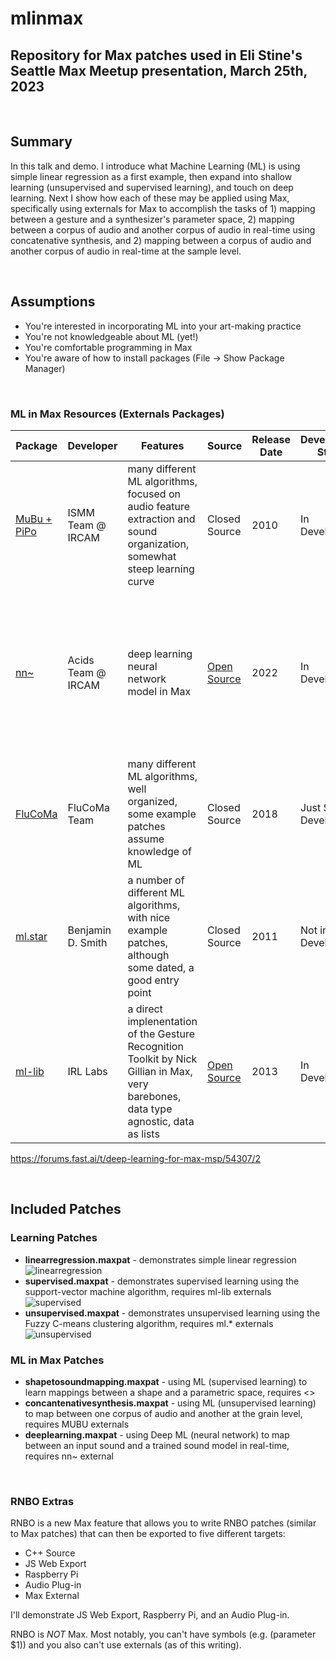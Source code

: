 # mlinmax
## Repository for Max patches used in Eli Stine's Seattle Max Meetup presentation, March 25th, 2023

<br>

## Summary
In this talk and demo. I introduce what Machine Learning (ML) is using simple linear regression as a first example, then expand into shallow learning (unsupervised and supervised learning), and touch on deep learning. Next I show how each of these may be applied using Max, specifically using externals for Max to accomplish the tasks of 1) mapping between a gesture and a synthesizer's parameter space, 2) mapping between a corpus of audio and another corpus of audio in real-time using concatenative synthesis, and 2) mapping between a corpus of audio and another corpus of audio in real-time at the sample level.

<br>

## Assumptions
- You're interested in incorporating ML into your art-making practice
- You're not knowledgeable about ML (yet!)
- You're comfortable programming in Max
- You're aware of how to install packages (File -> Show Package Manager)

<br>

### ML in Max Resources (Externals Packages)

| Package | Developer | Features | Source | Release Date | Development Status | Install Notes | 
| ------- | --------- | -------- | ------ | ------------ | ------------------ | ------------- |
| [MuBu + PiPo](https://ismm.ircam.fr/mubu/) | ISMM Team @ IRCAM | many different ML algorithms, focused on audio feature extraction and sound organization, somewhat steep learning curve | Closed Source | 2010 | In Development | via Max Package Manager |
| [nn~](https://github.com/acids-ircam/nn_tilde/releases) | Acids Team @ IRCAM | deep learning neural network model in Max | [Open Source](https://github.com/acids-ircam/nn_tilde) | 2022 | In Development | via [this link](https://github.com/acids-ircam/nn_tilde/releases) if on Mac, build from source on Windows, works with [RAVE](https://github.com/acids-ircam/RAVE) trained models |
| [FluCoMa](https://www.flucoma.org/download/) | FluCoMa Team | many different ML algorithms, well organized, some example patches assume knowledge of ML | Closed Source | 2018 | Just Stopped Development | via Max Package Manager |
| [ml.star](https://www.benjamindaysmith.com/ml-machine-learning-toolkit-in-max) | Benjamin D. Smith | a number of different ML algorithms, with nice example patches, although some dated, a good entry point | Closed Source | 2011 | Not in Development | via Max Package Manager |
| [ml-lib](https://github.com/irllabs/ml-lib) | IRL Labs | a direct implenentation of the Gesture Recognition Toolkit by Nick Gillian in Max, very barebones, data type agnostic, data as lists | [Open Source](https://github.com/irllabs/ml-lib) | 2013 | In Development | via Max Package Manager |

https://forums.fast.ai/t/deep-learning-for-max-msp/54307/2

<br>

## Included Patches
### Learning Patches
- **linearregression.maxpat** - demonstrates simple linear regression
![linearregression](LinearRegressionScreenshot.png)
- **supervised.maxpat** - demonstrates supervised learning using the support-vector machine algorithm, requires ml-lib externals
![supervised](SupervisedScreenshot.png)
- **unsupervised.maxpat** - demonstrates unsupervised learning using the Fuzzy C-means clustering algorithm, requires ml.* externals
![unsupervised](UnsupervisedScreenshot.png)

### ML in Max Patches
- **shapetosoundmapping.maxpat** - using ML (supervised learning) to learn mappings between a shape and a parametric space, requires <>
- **concantenativesynthesis.maxpat** - using ML (unsupervised learning) to map between one corpus of audio and another at the grain level, requires MUBU externals
- **deeplearning.maxpat** - using Deep ML (neural network) to map between an input sound and a trained sound model in real-time, requires nn~ external

<br>

### RNBO Extras
RNBO is a new Max feature that allows you to write RNBO patches (similar to Max patches) that can then be exported to five different targets:
- C++ Source
- JS Web Export
- Raspberry Pi
- Audio Plug-in
- Max External

I'll demonstrate JS Web Export, Raspberry Pi, and an Audio Plug-in.

RNBO is *NOT* Max. Most notably, you can't have symbols (e.g. (parameter $1)) and you also can't use externals (as of this writing).